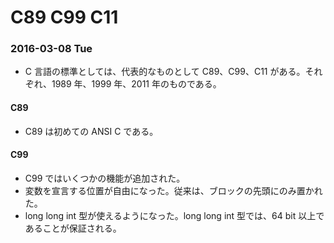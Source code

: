 # C89 C99 C11

### 2016-03-08 Tue

- C 言語の標準としては、代表的なものとして C89、C99、C11 がある。それぞれ、1989 年、1999 年、2011 年のものである。

#### C89

- C89 は初めての ANSI C である。

#### C99

- C99 ではいくつかの機能が追加された。
- 変数を宣言する位置が自由になった。従来は、ブロックの先頭にのみ置かれた。
- long long int 型が使えるようになった。long long int 型では、64 bit 以上であることが保証される。
